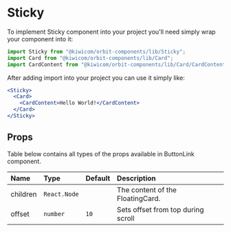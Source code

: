 # Sticky

To implement Sticky component into your project you'll need simply wrap your component into it:

```jsx
import Sticky from "@kiwicom/orbit-components/lib/Sticky";
import Card from "@kiwicom/orbit-components/lib/Card";
import CardContent from "@kiwicom/orbit-components/lib/Card/CardContent";
```

After adding import into your project you can use it simply like:

```jsx
<Sticky>
  <Card>
    <CardContent>Hello World!</CardContent>
  </Card>
</Sticky>
```

## Props

Table below contains all types of the props available in ButtonLink component.

| Name     | Type         | Default | Description                        |
| :------- | :----------- | :------ | :--------------------------------- |
| children | `React.Node` |         | The content of the FloatingCard.   |
| offset   | `number`     | `10`    | Sets offset from top during scroll |
